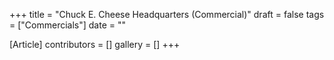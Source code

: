 +++
title = "Chuck E. Cheese Headquarters (Commercial)"
draft = false
tags = ["Commercials"]
date = ""

[Article]
contributors = []
gallery = []
+++